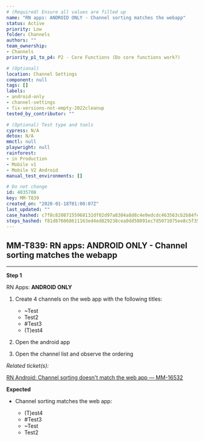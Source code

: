 ```yaml
---
# (Required) Ensure all values are filled up
name: "RN apps: ANDROID ONLY - Channel sorting matches the webapp"
status: Active
priority: Low
folder: Channels
authors: ""
team_ownership: 
- Channels
priority_p1_to_p4: P2 - Core Functions (Do core functions work?)

# (Optional)
location: Channel Settings
component: null
tags: []
labels: 
- android-only
- channel-settings
- fix-versions-not-empty-2022cleanup
tested_by_contributor: ""

# (Optional) Test type and tools
cypress: N/A
detox: N/A
mmctl: null
playwright: null
rainforest: 
- in Production
- Mobile v1
- Mobile V2 Android
manual_test_environments: []

# Do not change
id: 4035708
key: MM-T839
created_on: "2020-01-18T01:00:07Z"
last_updated: ""
case_hashed: c7f8c82087155968132df02d97a8304a8d8c4e9edcdc463563cb2b84fe2748791705540f8bf82a2be94986f106d7c6fb
steps_hashed: f81d876068611163ed4ed829238cea0dd50891ec7d5071075ee8c5f356a5016b1533852271901ba516d71efeed100148
---
```


<!-- (Auto-generated) Based on frontmatter's "key" and "name" -->

## MM-T839: RN apps: ANDROID ONLY - Channel sorting matches the webapp

---

**Step 1**

RN Apps: **ANDROID ONLY**

1. Create 4 channels on the web app with the following titles:

   - \~Test
   - Test2
   - \#Test3
   - (T)est4

2. Open the android app

3. Open the channel list and observe the ordering

_Related ticket(s):_

[RN Android: Channel sorting doesn't match the web app — MM-16532](https://mattermost.atlassian.net/browse/MM-16532)

**Expected**

- Channel sorting matches the web app:

  - (T)est4
  - \#Test3
  - \~Test
  - Test2
